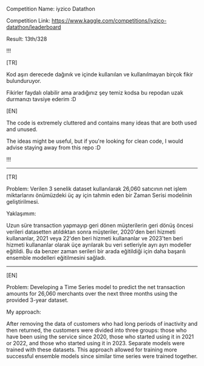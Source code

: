 Competition Name: iyzico Datathon

Competition Link: https://www.kaggle.com/competitions/iyzico-datathon/leaderboard

Result: 13th/328

!!!

[TR]

Kod aşırı derecede dağınık ve içinde kullanılan ve kullanılmayan birçok fikir bulunduruyor.

Fikirler faydalı olabilir ama aradığınız şey temiz kodsa bu repodan uzak durmanızı tavsiye ederim :D


[EN]

The code is extremely cluttered and contains many ideas that are both used and unused.

The ideas might be useful, but if you're looking for clean code, I would advise staying away from this repo :D

!!!

--------------------------------------------------------------------------------------------------------

[TR]

Problem: Verilen 3 senelik dataset kullanılarak 26,060 satıcının net işlem miktarlarını önümüzdeki üç ay için tahmin eden bir Zaman Serisi modelinin geliştirilmesi.

Yaklaşımım:

Uzun süre transaction yapmayıp geri dönen müşterilerin geri dönüş öncesi verileri datasetten atıldıktan sonra müşteriler, 2020'den beri hizmeti kullananlar, 2021 veya 22'den beri hizmeti kullananlar ve 2023'ten beri hizmeti kullananlar olarak üçe ayrılarak bu veri setleriyle ayrı ayrı modeller eğitildi. Bu da benzer zaman serileri bir arada eğitildiği için daha başarılı ensemble modelleri eğitilmesini sağladı.

---------------------------------------------------------------------------------------------------------

[EN]

Problem: Developing a Time Series model to predict the net transaction amounts for 26,060 merchants over the next three months using the provided 3-year dataset.

My approach:

After removing the data of customers who had long periods of inactivity and then returned, the customers were divided into three groups: those who have been using the service since 2020, those who started using it in 2021 or 2022, and those who started using it in 2023. Separate models were trained with these datasets. This approach allowed for training more successful ensemble models since similar time series were trained together.

